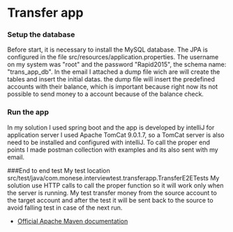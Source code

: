 # Transfer app

### Setup the database
Before start, it is necessary to install the MySQL database. The JPA is configured in the file src/resources/application.properties.
The username on my system was "root" and the password "Rapid2015", the schema name: "trans_app_db". In the email I attached a dump file wich are will create the tables and insert the initial datas.
the dump file will insert the predefined accounts with their balance, which is important because right now its not possible to send money to a account because of the balance check.
### Run the app
In my solution I used spring boot and the app is developed by intelliJ for application server I used Apache TomCat 9.0.1.7, so a TomCat server is also need to be installed and configured with intelliJ.
To call the proper end points I made postman collection with examples and its also sent with my email.

###End to end test
My test location src/test/java/com.monese.interviewtest.transferapp.TransferE2ETests
My solution use HTTP calls to call the proper function so it will work only when the server is running.
My test transfer money from the source account to the target account and after the test it will be sent back to the source to avoid falling test in case of the next run.
* [Official Apache Maven documentation](https://maven.apache.org/guides/index.html)




